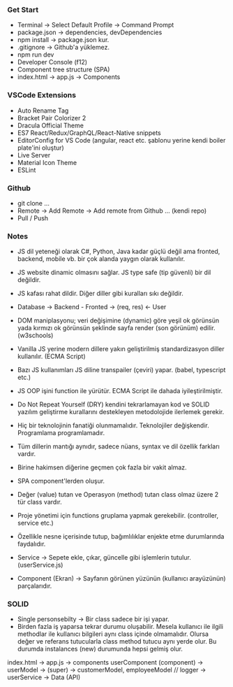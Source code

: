 ### Get Start
- Terminal -> Select Default Profile -> Command Prompt
- package.json -> dependencies, devDependencies
- npm install -> package.json kur. 
- .gitignore -> Github'a yüklemez. 
- npm run dev
- Developer Console (f12)
- Component tree structure (SPA)
- index.html -> app.js -> Components

### VSCode Extensions
- Auto Rename Tag
- Bracket Pair Colorizer 2
- Dracula Official Theme
- ES7 React/Redux/GraphQL/React-Native snippets
- EditorConfig for VS Code (angular, react etc. şablonu yerine kendi boiler plate'ini oluştur)
- Live Server
- Material Icon Theme
- ESLint

### Github
- git clone ... 
- Remote -> Add Remote -> Add remote from Github ... (kendi repo)
- Pull / Push

### Notes
- JS dil yeteneği olarak C#, Python, Java kadar güçlü değil ama
fronted, backend, mobile vb. bir çok alanda yaygın olarak kullanılır.  
- JS website dinamic olmasını sağlar. JS type safe (tip güvenli) bir dil değildir. 
- JS kafası rahat dildir. Diğer diller gibi kuralları sıkı değildir. 
- Database -> Backend - Fronted -> (req, res) <- User
- DOM maniplasyonu; veri değişimine (dynamic) göre yeşil ok görünsün yada kırmızı ok görünsün şeklinde sayfa render (son görünüm) edilir. (w3schools)  
- Vanilla JS yerine modern dillere yakın geliştirilmiş standardizasyon diller kullanılır. (ECMA Script)
- Bazı JS kullanımları JS diline transpailer (çeviri) yapar. (babel, typescript etc.) 
- JS OOP işini function ile yürütür. ECMA Script ile dahada iyileştirilmiştir. 
- Do Not Repeat Yourself (DRY) kendini tekrarlamayan kod ve SOLID yazılım geliştirme kurallarını destekleyen metodolojide ilerlemek gerekir. 
- Hiç bir teknolojinin fanatiği olunmamalıdır. Teknolojiler değişkendir. Programlama programlamadır.  
- Tüm dillerin mantığı aynıdır, sadece nüans, syntax ve dil özellik farkları vardır.
- Birine hakimsen diğerine geçmen çok fazla bir vakit almaz. 
- SPA component'lerden oluşur.  

- Değer (value) tutan ve Operasyon (method) tutan class olmaz üzere 2 tür class vardır. 
- Proje yönetimi için functions gruplama yapmak gerekebilir. (controller, service etc.) 
- Özellikle nesne içerisinde tutup, bağımlılıklar enjekte etme durumlarında faydalıdır. 

- Service -> Sepete ekle, çıkar, güncelle gibi işlemlerin tutulur. (userService.js)
- Component (Ekran) -> Sayfanın görünen yüzünün (kullanıcı arayüzünün) parçalarıdır. 

### SOLID
- Single personsebilty -> Bir class sadece bir işi yapar. 
- Birden fazla iş yaparsa tekrar durumu oluşabilir. 
Mesela kullanıcı ile ilgili methodlar ile kullanıcı bilgileri aynı class içinde olmamalıdır. 
Olursa değer ve referans tutucularla class method tutucu aynı yerde olur. 
Bu durumda instalances (new) durumunda hepsi gelmiş olur. 

index.html -> app.js -> components
userComponent (component)
    -> userModel -> (super) -> customerModel, employeeModel // logger
    -> userService -> Data (API) 

